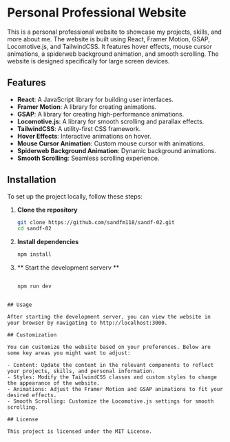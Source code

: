 # Personal Professional Website

This is a personal professional website to showcase my projects, skills, and more about me. The website is built using React, Framer Motion, GSAP, Locomotive.js, and TailwindCSS. It features hover effects, mouse cursor animations, a spiderweb background animation, and smooth scrolling. The website is designed specifically for large screen devices.

## Features

- **React**: A JavaScript library for building user interfaces.
- **Framer Motion**: A library for creating animations.
- **GSAP**: A library for creating high-performance animations.
- **Locomotive.js**: A library for smooth scrolling and parallax effects.
- **TailwindCSS**: A utility-first CSS framework.
- **Hover Effects**: Interactive animations on hover.
- **Mouse Cursor Animation**: Custom mouse cursor with animations.
- **Spiderweb Background Animation**: Dynamic background animations.
- **Smooth Scrolling**: Seamless scrolling experience.

## Installation

To set up the project locally, follow these steps:

1. **Clone the repository**

   ```sh
   git clone https://github.com/sandfm118/sandf-02.git
   cd sandf-02
   ```

2. **Install dependencies**

   ```sh
   npm install
   ```

3. ** Start the development serverv **

   ```sh
   
   npm run dev
   
  ```

## Usage

After starting the development server, you can view the website in your browser by navigating to http://localhost:3000.

## Customization

You can customize the website based on your preferences. Below are some key areas you might want to adjust:

- Content: Update the content in the relevant components to reflect your projects, skills, and personal information.
- Styles: Modify the TailwindCSS classes and custom styles to change the appearance of the website.
- Animations: Adjust the Framer Motion and GSAP animations to fit your desired effects.
- Smooth Scrolling: Customize the Locomotive.js settings for smooth scrolling.

## License

This project is licensed under the MIT License.


   
